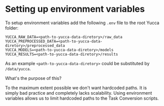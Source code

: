 # Setting up environment variables

To setup environment variables add the following `.env` file to the root Yucca folder:

```
YUCCA_RAW_DATA=<path-to-yucca-data-diretory>/raw_data
YUCCA_PREPROCESSED_DATA=<path-to-yucca-data-diretory>/preprocessed_data
YUCCA_MODELS=<path-to-yucca-data-diretory>/models
YUCCA_RESULTS=<path-to-yucca-data-diretory>/results
```
As an example `<path-to-yucca-data-diretory>` could be substituted by `/data/yucca`.

What's the purpose of this?

To the maximum extent possible we don't want hardcoded paths. It is simply bad practice and completely lacks scalability. Using environment variables allows us to limit hardcoded paths to the Task Conversion scripts.
